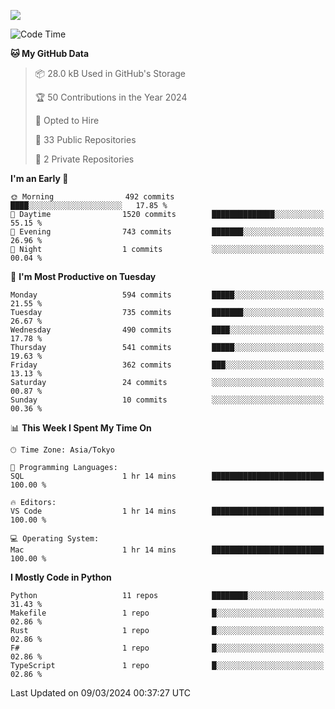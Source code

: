 ![](https://komarev.com/ghpvc/?username=kitagawa-hr)

<!--START_SECTION:waka-->
![Code Time](http://img.shields.io/badge/Code%20Time-798%20hrs%2059%20mins-blue)

**🐱 My GitHub Data** 

> 📦 28.0 kB Used in GitHub's Storage 
 > 
> 🏆 50 Contributions in the Year 2024
 > 
> 💼 Opted to Hire
 > 
> 📜 33 Public Repositories 
 > 
> 🔑 2 Private Repositories 
 > 
**I'm an Early 🐤** 

```text
🌞 Morning                492 commits         ████░░░░░░░░░░░░░░░░░░░░░   17.85 % 
🌆 Daytime                1520 commits        ██████████████░░░░░░░░░░░   55.15 % 
🌃 Evening                743 commits         ███████░░░░░░░░░░░░░░░░░░   26.96 % 
🌙 Night                  1 commits           ░░░░░░░░░░░░░░░░░░░░░░░░░   00.04 % 
```
📅 **I'm Most Productive on Tuesday** 

```text
Monday                   594 commits         █████░░░░░░░░░░░░░░░░░░░░   21.55 % 
Tuesday                  735 commits         ███████░░░░░░░░░░░░░░░░░░   26.67 % 
Wednesday                490 commits         ████░░░░░░░░░░░░░░░░░░░░░   17.78 % 
Thursday                 541 commits         █████░░░░░░░░░░░░░░░░░░░░   19.63 % 
Friday                   362 commits         ███░░░░░░░░░░░░░░░░░░░░░░   13.13 % 
Saturday                 24 commits          ░░░░░░░░░░░░░░░░░░░░░░░░░   00.87 % 
Sunday                   10 commits          ░░░░░░░░░░░░░░░░░░░░░░░░░   00.36 % 
```


📊 **This Week I Spent My Time On** 

```text
🕑︎ Time Zone: Asia/Tokyo

💬 Programming Languages: 
SQL                      1 hr 14 mins        █████████████████████████   100.00 % 

🔥 Editors: 
VS Code                  1 hr 14 mins        █████████████████████████   100.00 % 

💻 Operating System: 
Mac                      1 hr 14 mins        █████████████████████████   100.00 % 
```

**I Mostly Code in Python** 

```text
Python                   11 repos            ████████░░░░░░░░░░░░░░░░░   31.43 % 
Makefile                 1 repo              █░░░░░░░░░░░░░░░░░░░░░░░░   02.86 % 
Rust                     1 repo              █░░░░░░░░░░░░░░░░░░░░░░░░   02.86 % 
F#                       1 repo              █░░░░░░░░░░░░░░░░░░░░░░░░   02.86 % 
TypeScript               1 repo              █░░░░░░░░░░░░░░░░░░░░░░░░   02.86 % 
```




 Last Updated on 09/03/2024 00:37:27 UTC
<!--END_SECTION:waka-->
